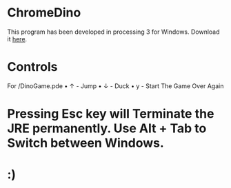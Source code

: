 # ChromeDino
 This program has been developed in processing 3 for Windows. Download it [here](https://processing.org/download?PHPSESSID=8e6890fd30e3476408b69f203c217284).
# Controls
 For /DinoGame.pde
  	• ↑ - Jump
  	• ↓ - Duck
  	• y - Start The Game Over Again 
# Pressing Esc key will Terminate the JRE permanently. Use Alt + Tab to Switch between Windows.
# :)
